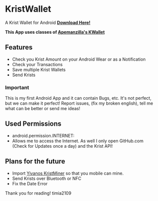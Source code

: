 # KristWallet
A Krist Wallet for Android **[Download Here!](http://timia2109.com/kristWallet.apk")**

**This App uses classes of [Apemanzilla's KWallet](https://github.com/apemanzilla/KWallet)**

## Features
 - Check you Krist Amount on your Android Wear or as a Notification
 - Check your Transactions
 - Save multiple Krist Wallets
 - Send Krists

### Important
This is my first Android App and it can contain Bugs, etc. It's not perfect, but we can make it perfect! Report issues, (fix my broken english), tell me what can be better or send me ideas!

## Used Permissions
 - android.permission.INTERNET:
  - Allows me to access the Internet. As well I only open GitHub.com (Check for Updates once a day) and the Krist API!

## Plans for the future
 - Import [Yivanos KristMiner](https://github.com/Yevano/ytci-krist-miner) so that you mobile can mine.
 - Send Krists over Bluetooth or NFC
 - Fix the Date Error

Thank you for reading!
timia2109
